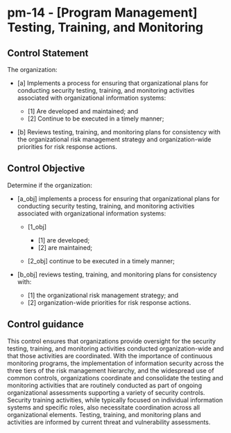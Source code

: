 # pm-14 - \[Program Management\] Testing, Training, and Monitoring

## Control Statement

The organization:

- \[a\] Implements a process for ensuring that organizational plans for conducting security testing, training, and monitoring activities associated with organizational information systems:

  - \[1\] Are developed and maintained; and
  - \[2\] Continue to be executed in a timely manner;

- \[b\] Reviews testing, training, and monitoring plans for consistency with the organizational risk management strategy and organization-wide priorities for risk response actions.

## Control Objective

Determine if the organization:

- \[a_obj\] implements a process for ensuring that organizational plans for conducting security testing, training, and monitoring activities associated with organizational information systems:

  - \[1_obj\]

    - \[1\] are developed;
    - \[2\] are maintained;

  - \[2_obj\] continue to be executed in a timely manner;

- \[b_obj\] reviews testing, training, and monitoring plans for consistency with:

  - \[1\] the organizational risk management strategy; and
  - \[2\] organization-wide priorities for risk response actions.

## Control guidance

This control ensures that organizations provide oversight for the security testing, training, and monitoring activities conducted organization-wide and that those activities are coordinated. With the importance of continuous monitoring programs, the implementation of information security across the three tiers of the risk management hierarchy, and the widespread use of common controls, organizations coordinate and consolidate the testing and monitoring activities that are routinely conducted as part of ongoing organizational assessments supporting a variety of security controls. Security training activities, while typically focused on individual information systems and specific roles, also necessitate coordination across all organizational elements. Testing, training, and monitoring plans and activities are informed by current threat and vulnerability assessments.

